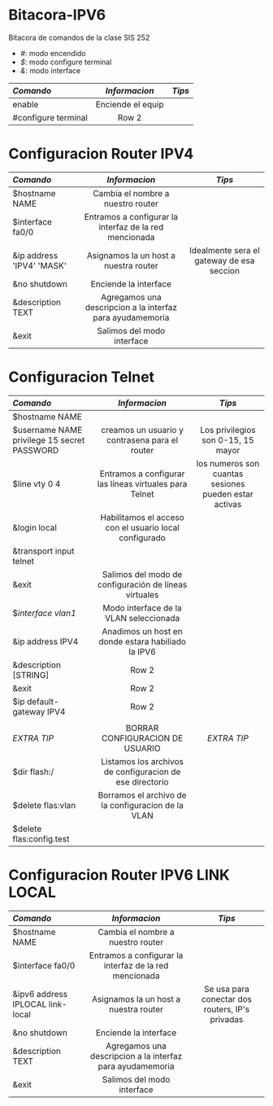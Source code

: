 # Bitacora-IPV6
Bitacora de comandos de la clase SIS 252
- *#*: modo encendido
- *$*: modo configure terminal
- *&*: modo interface

| *Comando* | *Informacion* | *Tips* |
|:--------|:--------:|:--------:|
|  enable   |  Enciende el equip   |     |
|  #configure terminal   |  Row 2   |    |

# Configuracion Router IPV4

| *Comando* | *Informacion* | *Tips* |
|:--------|:--------:|:--------:|
|  $hostname NAME  |  Cambia el nombre a nuestro router  |     |
|  $interface fa0/0   |  Entramos a configurar la interfaz de la red mencionada   |    |
|  &ip address 'IPV4' 'MASK'  |  Asignamos la un host a nuestra router   |  Idealmente sera el gateway de esa seccion | 
|  &no shutdown   |  Enciende la interface  |   | 
|  &description TEXT   |  Agregamos una descripcion a la interfaz para ayudamemoria  |   |
|  &exit   | Salimos del modo interface   |   |


# Configuracion Telnet
| *Comando* | *Informacion* | *Tips* |
|:--------|:--------:|:--------:|
|  $hostname NAME   |    |   | 
|  $username NAME privilege 15 secret PASSWORD  | creamos un usuario y contrasena para el router  | Los privilegios son 0-15, 15 mayor  | 
|  $line vty 0 4  |  Entramos a configurar las líneas virtuales para Telnet  |  los numeros son cuantas sesiones pueden estar activas   |
|  &login local  |  Habilitamos el acceso con el usuario local configurado  |   |
|  &transport input telnet |    |    |
|  &exit  |  Salimos del modo de configuración de líneas virtuales  |   |
|  $*interface vlan1*   |  Modo interface de la VLAN seleccionada   |     |
|  &ip address IPV4   |  Anadimos un host en donde estara habiliado la IPV6   |    |
|  &description [STRING]   |  Row 2   |    |
|  &exit   |  Row 2   |    |
|  $ip default-gateway IPV4   |  Row 2   |    |
|||
| *EXTRA TIP* | BORRAR CONFIGURACION DE USUARIO  | *EXTRA TIP* |
|  $dir flash:/ | Listamos los archivos de configuracion de ese directorio | |
|  $delete flas:vlan | Borramos el archivo de la configuracion de la VLAN | |
|  $delete flas:config.test |  | |



# Configuracion Router IPV6 LINK LOCAL

| *Comando* | *Informacion* | *Tips* |
|:--------|:--------:|:--------:|
|  $hostname NAME  |  Cambia el nombre a nuestro router  |     |
|  $interface fa0/0   |  Entramos a configurar la interfaz de la red mencionada   |    |
|  &ipv6 address IPLOCAL link-local  |  Asignamos la un host a nuestra router   |  Se usa para conectar dos routers, IP's privadas| 
|  &no shutdown   |  Enciende la interface  |   | 
|  &description TEXT   |  Agregamos una descripcion a la interfaz para ayudamemoria  |   |
|  &exit   | Salimos del modo interface   |   |
